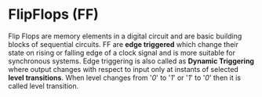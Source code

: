 # FlipFlops (FF)
Flip Flops are memory elements in a digital circuit and are basic building blocks of sequential circuits. FF are **edge triggered** which change their state on rising or falling edge of a clock signal and is more suitable for synchronous systems. 
Edge triggering is also called as **Dynamic Triggering** where output changes with respect to input only at instants of selected **level transitions**. When level changes from '_0_' to '_1_' or '_1_' to '_0_' then it is called level transition.
